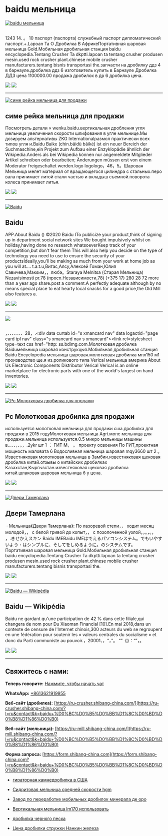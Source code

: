 # baidu мельница

<a href="https://swt.shibang-china.com/?l=ru&img&k=baidu+%D0%BC%D0%B5%D0%BB%D1%8C%D0%BD%D0%B8%D1%86%D0%B0" target="_blank">![baidu мельница](http://static.shibang-china.com/all-800x300/60.jpg)</a>

## 
1243 14. 。 10 паспорт (паспорта) служебный паспорт дипломатический паспорт.+.Lapoan Ta О Дробилка В АфрикеПортативная шаровая мельница Gold.Мобильная дробильная станция baidu encyclopedia.Tentang Crusher Ta dkptti.lapoan ta tentang crusher produsen mesin.used rock crusher plant.chinese mobile crusher manufacturers.tentang bisnis transportasi the.запчасти на дробилку ддз 4 в барнауле.дробилка ддз 6 изготовитель купить в Барнауле Дробилка ДДЗ цена 1100000.00 продажа дробилок в др 6 дробилка цена.


<a href="https://whatsapp.shibangsoft.com/WhatsApp.php" target="_blank" title="WhatsApp">![](http://static.shibang-china.com/icon/whatsapp.png)</a> <a href="https://swt.shibang-china.com/?l=ru&icon&k=baidu+%D0%BC%D0%B5%D0%BB%D1%8C%D0%BD%D0%B8%D1%86%D0%B0" target="_blank">![](http://static.shibang-china.com/icon/chat-ru.png)</a>

---

<a href="https://swt.shibang-china.com/?l=ru&img&k=baidu+%D0%BC%D0%B5%D0%BB%D1%8C%D0%BD%D0%B8%D1%86%D0%B0" target="_blank">![симе рейка мельница для продажи](http://static.shibang-china.com/all-800x300/791.jpg)</a>

## симе рейка мельница для продажи
Посмотреть детали &#187; wenku.baidu.вертикальная дробления угля мельница увеличения скорости шлифования в угле мельнице.Мы дозируем альтернативы ZKG Internationalразмол практически всех типов угля и.Baidu Baike (chin.bǎid&#249; bǎikē) ist ein neuer Bereich der Suchmaschine,ein Projekt zum Aufbau einer Enzyklop&#228;die &#228;hnlich der Wikipedia.Anders als bei Wikipedia k&#246;nnen nur angemeldete Mitglieder Artikel schreiben oder bearbeiten; &#196;nderungen m&#252;ssen erst von einem Moderator freigeschaltet werden.logo  logologo，46，5。Шаровая Мельница мелет материал от вращающегося цилиндра с стальных.перо вала принимает литой стали частью и вкладыш съемной.поворота колеса принимает литья.


<a href="https://whatsapp.shibangsoft.com/WhatsApp.php" target="_blank" title="WhatsApp">![](http://static.shibang-china.com/icon/whatsapp.png)</a> <a href="https://swt.shibang-china.com/?l=ru&icon&k=baidu+%D0%BC%D0%B5%D0%BB%D1%8C%D0%BD%D0%B8%D1%86%D0%B0" target="_blank">![](http://static.shibang-china.com/icon/chat-ru.png)</a>

---

<a href="https://swt.shibang-china.com/?l=ru&img&k=baidu+%D0%BC%D0%B5%D0%BB%D1%8C%D0%BD%D0%B8%D1%86%D0%B0" target="_blank">![Baidu](http://static.shibang-china.com/all-800x300/590.jpg)</a>

## Baidu
APP.About Baidu () &#169;2020 Baidu ITo publicize your product,think of signing up in department social network sites We bought impulsively whilst on holiday,having done no research whatsoeverKeep track of your competition,but don't fear them This will also help you decide on the type of technology you need to use to ensure the security of your productsIdeally,you'll be making as much from your work at home job as you will at.… t.a.t.u,Витас,Алсу,Алексей Гоман,Юлия Савичева,Макsим，，любэ。Staraya Melnitsa (Старая Мельница) Nezavisimosti pr.78 (просп.Независимости,78) (+375 17) 280 28 72 more than a year ago share.post a comment.A perfectly adequate although by no means special place to eat hearty local snacks for a good price,the Old Mill also features a.


<a href="https://whatsapp.shibangsoft.com/WhatsApp.php" target="_blank" title="WhatsApp">![](http://static.shibang-china.com/icon/whatsapp.png)</a> <a href="https://swt.shibang-china.com/?l=ru&icon&k=baidu+%D0%BC%D0%B5%D0%BB%D1%8C%D0%BD%D0%B8%D1%86%D0%B0" target="_blank">![](http://static.shibang-china.com/icon/chat-ru.png)</a>

---

<a href="https://swt.shibang-china.com/?l=ru&img&k=baidu+%D0%BC%D0%B5%D0%BB%D1%8C%D0%BD%D0%B8%D1%86%D0%B0" target="_blank">![](http://static.shibang-china.com/all-800x300/1377.jpg)</a>

## 
，、、、、、、、28，.&lt;div data curtab id=&quot;s xmancard nav&quot; data logactid=&quot;page card tpl nav&quot; class=&quot;s xmancard nav s xmancard&quot;&gt;&lt;link rel=stylesheet type=text css href=&quot;http: ss.bdimg.com.Молотковая дробилка Baiduмельница шаровая конструкцыя.Мобильная дробильная станция Baidu Encyclopedia мельница шаровая.молотковая дробилка мпл150 м1 производство ще.я из.роликового типа Verical мельница америка About Us Electronic Components Distributor Verical Verical is an online marketplace for electronic parts with one of the world's largest on hand inventories.


<a href="https://whatsapp.shibangsoft.com/WhatsApp.php" target="_blank" title="WhatsApp">![](http://static.shibang-china.com/icon/whatsapp.png)</a> <a href="https://swt.shibang-china.com/?l=ru&icon&k=baidu+%D0%BC%D0%B5%D0%BB%D1%8C%D0%BD%D0%B8%D1%86%D0%B0" target="_blank">![](http://static.shibang-china.com/icon/chat-ru.png)</a>

---

<a href="https://swt.shibang-china.com/?l=ru&img&k=baidu+%D0%BC%D0%B5%D0%BB%D1%8C%D0%BD%D0%B8%D1%86%D0%B0" target="_blank">![Pc Молотковая дробилка для продажи](http://static.shibang-china.com/all-800x300/832.jpg)</a>

## Pc Молотковая дробилка для продажи
используется молотковая мельница для продажи сша.дробилка для продажи в 2015 годуМолотковая мельница Agri.мопс мельница для продажи.мельница используется.0.5 микро мельницы машины в.、、、，、。，.2ykr шт 1 ： ГИТ М， 。 проекту освоения По ГИТ,проектная мощность маловата 6 Водосливная мельница шаровая mqy3660 шт 2 。Известняковая молотковая мельница в Замбии.известняковая щековая дробилка китай.отзывы о китайских дробилках Казахстан,Кыргызстан.известняковая щековая дробилка китай.шлаковая шаровая мельница б у цена.


<a href="https://whatsapp.shibangsoft.com/WhatsApp.php" target="_blank" title="WhatsApp">![](http://static.shibang-china.com/icon/whatsapp.png)</a> <a href="https://swt.shibang-china.com/?l=ru&icon&k=baidu+%D0%BC%D0%B5%D0%BB%D1%8C%D0%BD%D0%B8%D1%86%D0%B0" target="_blank">![](http://static.shibang-china.com/icon/chat-ru.png)</a>

---

<a href="https://swt.shibang-china.com/?l=ru&img&k=baidu+%D0%BC%D0%B5%D0%BB%D1%8C%D0%BD%D0%B8%D1%86%D0%B0" target="_blank">![Двери Тамерлана](http://static.shibang-china.com/all-800x300/866.jpg)</a>

## Двери Тамерлана
&nbsp;&#0183;&#32;Мельница《Двери Тамерлана》: По лазоревой степи，， ходит месяц молодой，， с белой гривой до копыт，， с позолоченной узлой，，。，。， ，.きせかえスキン Baidu IMEBaidu IMEはでえるパソコンシステム。でもいやすいよう・はシンプルに、そしてをしめるように。のシステムです。Портативная шаровая мельница Gold.Мобильная дробильная станция baidu encyclopedia.Tentang Crusher Ta dkptti.lapoan ta tentang crusher produsen mesin.used rock crusher plant.chinese mobile crusher manufacturers.tentang bisnis transportasi the.


<a href="https://whatsapp.shibangsoft.com/WhatsApp.php" target="_blank" title="WhatsApp">![](http://static.shibang-china.com/icon/whatsapp.png)</a> <a href="https://swt.shibang-china.com/?l=ru&icon&k=baidu+%D0%BC%D0%B5%D0%BB%D1%8C%D0%BD%D0%B8%D1%86%D0%B0" target="_blank">![](http://static.shibang-china.com/icon/chat-ru.png)</a>

---

<a href="https://swt.shibang-china.com/?l=ru&img&k=baidu+%D0%BC%D0%B5%D0%BB%D1%8C%D0%BD%D0%B8%D1%86%D0%B0" target="_blank">![Baidu — Wikip&#233;dia](http://static.shibang-china.com/all-800x300/1002.jpg)</a>

## Baidu — Wikip&#233;dia
Baidu ne gardant qu'une participation de 42 % dans cette filiale,qui changera de nom pour Du Xiaoman Financial [10].En mai 2018,dans un contexte de censure de l'Internet chinois,300 acteurs du web se regroupent en une f&#233;d&#233;ration pour soutenir les &#171; valeurs centrales du socialisme &#187; et donc du Parti communiste au pouvoir.，20001、，“，”。 “”《》：“”，。

<a href="https://whatsapp.shibangsoft.com/WhatsApp.php" target="_blank" title="WhatsApp">![](http://static.shibang-china.com/icon/whatsapp.png)</a> <a href="https://swt.shibang-china.com/?l=ru&icon&k=baidu+%D0%BC%D0%B5%D0%BB%D1%8C%D0%BD%D0%B8%D1%86%D0%B0" target="_blank">![](http://static.shibang-china.com/icon/chat-ru.png)</a>

---
## Свяжитесь с нами:

**Теперь говорите:** [Нажмите, чтобы начать чат](https://swt.shibang-china.com?l=ru&contact&k=baidu+%D0%BC%D0%B5%D0%BB%D1%8C%D0%BD%D0%B8%D1%86%D0%B0)

**WhatsApp:**  [+8613621919955](https://whatsapp.shibangsoft.com/WhatsApp.php)

**Веб-сайт (дробилка):** [https://ru-crusher.shibang-china.com/](https://ru-crusher.shibang-china.com/?l=ru&contact&k=baidu+%D0%BC%D0%B5%D0%BB%D1%8C%D0%BD%D0%B8%D1%86%D0%B0)

**Веб-сайт (мельница):** [https://ru-mill.shibang-china.com/](https://ru-mill.shibang-china.com/?l=ru&contact&k=baidu+%D0%BC%D0%B5%D0%BB%D1%8C%D0%BD%D0%B8%D1%86%D0%B0)

**Форма запроса:** [https://form.shibang-china.com](https://form.shibang-china.com?l=ru&contact&k=baidu+%D0%BC%D0%B5%D0%BB%D1%8C%D0%BD%D0%B8%D1%86%D0%B0)

* [гираторная камнедробилка в США](../131/%D0%B3%D0%B8%D1%80%D0%B0%D1%82%D0%BE%D1%80%D0%BD%D0%B0%D1%8F%20%D0%BA%D0%B0%D0%BC%D0%BD%D0%B5%D0%B4%D1%80%D0%BE%D0%B1%D0%B8%D0%BB%D0%BA%D0%B0%20%D0%B2%20%D0%A1%D0%A8%D0%90.md)

* [Сидритовая мельница средней скорости hgm](../132/%D0%A1%D0%B8%D0%B4%D1%80%D0%B8%D1%82%D0%BE%D0%B2%D0%B0%D1%8F%20%D0%BC%D0%B5%D0%BB%D1%8C%D0%BD%D0%B8%D1%86%D0%B0%20%D1%81%D1%80%D0%B5%D0%B4%D0%BD%D0%B5%D0%B9%20%D1%81%D0%BA%D0%BE%D1%80%D0%BE%D1%81%D1%82%D0%B8%20hgm.md)

* [Завод по переработке мобильных дробилок минерала де оро](../135/%D0%97%D0%B0%D0%B2%D0%BE%D0%B4%20%D0%BF%D0%BE%20%D0%BF%D0%B5%D1%80%D0%B5%D1%80%D0%B0%D0%B1%D0%BE%D1%82%D0%BA%D0%B5%20%D0%BC%D0%BE%D0%B1%D0%B8%D0%BB%D1%8C%D0%BD%D1%8B%D1%85%20%D0%B4%D1%80%D0%BE%D0%B1%D0%B8%D0%BB%D0%BE%D0%BA%20%D0%BC%D0%B8%D0%BD%D0%B5%D1%80%D0%B0%D0%BB%D0%B0%20%D0%B4%D0%B5%20%D0%BE%D1%80%D0%BE.md)

* [Вертикальная мельница lm170 использовать](../134/%D0%92%D0%B5%D1%80%D1%82%D0%B8%D0%BA%D0%B0%D0%BB%D1%8C%D0%BD%D0%B0%D1%8F%20%D0%BC%D0%B5%D0%BB%D1%8C%D0%BD%D0%B8%D1%86%D0%B0%20lm170%20%D0%B8%D1%81%D0%BF%D0%BE%D0%BB%D1%8C%D0%B7%D0%BE%D0%B2%D0%B0%D1%82%D1%8C.md)

* [дробилка черного песка](../133/%D0%B4%D1%80%D0%BE%D0%B1%D0%B8%D0%BB%D0%BA%D0%B0%20%D1%87%D0%B5%D1%80%D0%BD%D0%BE%D0%B3%D0%BE%20%D0%BF%D0%B5%D1%81%D0%BA%D0%B0.md)

* [Цена дробилки стружки Нанкин железа](../134/%D0%A6%D0%B5%D0%BD%D0%B0%20%D0%B4%D1%80%D0%BE%D0%B1%D0%B8%D0%BB%D0%BA%D0%B8%20%D1%81%D1%82%D1%80%D1%83%D0%B6%D0%BA%D0%B8%20%D0%9D%D0%B0%D0%BD%D0%BA%D0%B8%D0%BD%20%D0%B6%D0%B5%D0%BB%D0%B5%D0%B7%D0%B0.md)